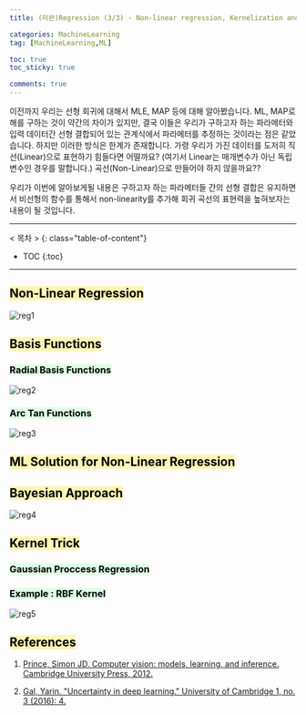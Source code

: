 ```yaml
---
title: (미완)Regression (3/3) - Non-linear regression, Kernelization and Gaussian processes

categories: MachineLearning
tag: [MachineLearning,ML]

toc: true
toc_sticky: true

comments: true
---
```


이전까지 우리는 선형 회귀에 대해서 MLE, MAP 등에 대해 알아봤습니다. ML, MAP로 해를 구하는 것이 약간의 차이가 있지만, 
결국 이들은 우리가 구하고자 하는 파라메터와 입력 데이터간 선형 결합되어 있는 관계식에서 파라메터를 추정하는 것이라는 점은 같았습니다.
하지만 이러한 방식은 한계가 존재합니다. 가령 우리가 가진 데이터를 도저히 직선(Linear)으로 표현하기 힘들다면 어떨까요? (여기서 Linear는 매개변수가 아닌 독립변수인 경우를 말합니다.)
곡선(Non-Linear)으로 만들어야 하지 않을까요??

우리가 이번에 알아보게될 내용은 구하고자 하는 파라메터들 간의 선형 결합은 유지하면서 비선형의 함수를 통해서 non-linearity를 추가해 회귀 곡선의 표현력을 높혀보자는 내용이 될 것입니다.

---
< 목차 >
{: class="table-of-content"}
* TOC
{:toc}
---

## <mark style='background-color: #fff5b1'> Non-Linear Regression </mark>

![reg1](https://user-images.githubusercontent.com/48202736/107945467-03f36f00-6fd3-11eb-86ec-1a68cda77511.png)





## <mark style='background-color: #fff5b1'> Basis Functions </mark>

### <mark style='background-color: #dcffe4'> Radial Basis Functions </mark>

![reg2](https://user-images.githubusercontent.com/48202736/107945481-081f8c80-6fd3-11eb-94c4-71fdea34641d.png)

### <mark style='background-color: #dcffe4'> Arc Tan Functions </mark>

![reg3](https://user-images.githubusercontent.com/48202736/107945484-08b82300-6fd3-11eb-9229-944ad2186d69.png)





## <mark style='background-color: #fff5b1'> ML Solution for Non-Linear Regression </mark>






## <mark style='background-color: #fff5b1'> Bayesian Approach </mark>

![reg4](https://user-images.githubusercontent.com/48202736/107945486-0950b980-6fd3-11eb-917c-87da25117dd2.png)




## <mark style='background-color: #fff5b1'> Kernel Trick </mark>

### <mark style='background-color: #dcffe4'> Gaussian Proccess Regression </mark>

### <mark style='background-color: #dcffe4'> Example : RBF Kernel  </mark>

![reg5](https://user-images.githubusercontent.com/48202736/107945487-09e95000-6fd3-11eb-8087-6a7b8363506b.png)






## <mark style='background-color: #fff5b1'> References </mark>

1. [Prince, Simon JD. Computer vision: models, learning, and inference. Cambridge University Press, 2012.](http://www.computervisionmodels.com/)

2. [Gal, Yarin. "Uncertainty in deep learning." University of Cambridge 1, no. 3 (2016): 4.](https://www.cs.ox.ac.uk/people/yarin.gal/website/blog_2248.html)

